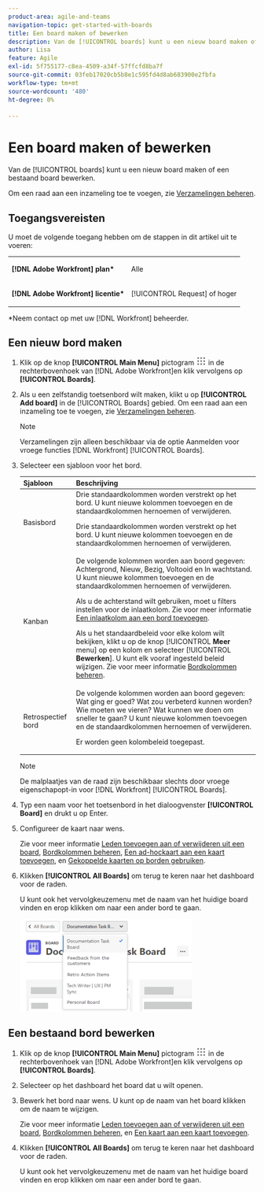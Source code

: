 ```yaml
---
product-area: agile-and-teams
navigation-topic: get-started-with-boards
title: Een board maken of bewerken
description: Van de [!UICONTROL boards] kunt u een nieuw board maken of een bestaand board bewerken.
author: Lisa
feature: Agile
exl-id: 5f755177-c8ea-4509-a34f-57ffcfd8ba7f
source-git-commit: 03feb17020cb5b8e1c595fd4d8ab683900e2fbfa
workflow-type: tm+mt
source-wordcount: '480'
ht-degree: 0%

---
```


# Een board maken of bewerken

Van de [!UICONTROL boards] kunt u een nieuw board maken of een bestaand board bewerken.

Om een raad aan een inzameling toe te voegen, zie [Verzamelingen beheren](/help/quicksilver/agile/use-boards-agile-planning-tools/manage-collections.md).

## Toegangsvereisten

U moet de volgende toegang hebben om de stappen in dit artikel uit te voeren:

<table style="table-layout:auto"> 
 <col> 
 <col> 
 <tbody> 
  <tr> 
   <td role="rowheader"><strong>[!DNL Adobe Workfront] plan*</strong></td> 
   <td> <p>Alle</p> </td> 
  </tr> 
  <tr> 
   <td role="rowheader"><strong>[!DNL Adobe Workfront] licentie*</strong></td> 
   <td> <p>[!UICONTROL Request] of hoger</p> </td> 
  </tr> 
 </tbody> 
</table>

&#42;Neem contact op met uw [!DNL Workfront] beheerder.

## Een nieuw bord maken

1. Klik op de knop **[!UICONTROL Main Menu]** pictogram ![](assets/main-menu-icon.png) in de rechterbovenhoek van [!DNL Adobe Workfront]en klik vervolgens op **[!UICONTROL Boards]**.
1. Als u een zelfstandig toetsenbord wilt maken, klikt u op **[!UICONTROL Add board]** in de [!UICONTROL Boards] gebied. Om een raad aan een inzameling toe te voegen, zie [Verzamelingen beheren](/help/quicksilver/agile/use-boards-agile-planning-tools/manage-collections.md).

   >[!NOTE]
   >
   > Verzamelingen zijn alleen beschikbaar via de optie Aanmelden voor vroege functies [!DNL Workfront] [!UICONTROL Boards].

1. Selecteer een sjabloon voor het bord.

   | Sjabloon | Beschrijving |
   |---------|----------|
   | Basisbord | Drie standaardkolommen worden verstrekt op het bord. U kunt nieuwe kolommen toevoegen en de standaardkolommen hernoemen of verwijderen. <p>Drie standaardkolommen worden verstrekt op het bord. U kunt nieuwe kolommen toevoegen en de standaardkolommen hernoemen of verwijderen. |
   | Kanban | De volgende kolommen worden aan boord gegeven: Achtergrond, Nieuw, Bezig, Voltooid en In wachtstand. U kunt nieuwe kolommen toevoegen en de standaardkolommen hernoemen of verwijderen.<p>Als u de achterstand wilt gebruiken, moet u filters instellen voor de inlaatkolom. Zie voor meer informatie [Een inlaatkolom aan een bord toevoegen](/help/quicksilver/agile/use-boards-agile-planning-tools/add-intake-column-to-board.md). <p>Als u het standaardbeleid voor elke kolom wilt bekijken, klikt u op de knop [!UICONTROL **Meer** menu] op een kolom en selecteer [!UICONTROL **Bewerken**]. U kunt elk vooraf ingesteld beleid wijzigen. Zie voor meer informatie [Bordkolommen beheren](/help/quicksilver/agile/get-started-with-boards/manage-board-columns.md). |
   | Retrospectief bord | De volgende kolommen worden aan boord gegeven: Wat ging er goed? Wat zou verbeterd kunnen worden? Wie moeten we vieren? Wat kunnen we doen om sneller te gaan? U kunt nieuwe kolommen toevoegen en de standaardkolommen hernoemen of verwijderen. <p>Er worden geen kolombeleid toegepast. |

   >[!NOTE]
   >
   > De malplaatjes van de raad zijn beschikbaar slechts door vroege eigenschapopt-in voor [!DNL Workfront] [!UICONTROL Boards].

1. Typ een naam voor het toetsenbord in het dialoogvenster **[!UICONTROL Board]** en drukt u op Enter.
1. Configureer de kaart naar wens.

   Zie voor meer informatie [Leden toevoegen aan of verwijderen uit een board](../../agile/get-started-with-boards/add-members-to-board.md), [Bordkolommen beheren](../../agile/get-started-with-boards/manage-board-columns.md), [Een ad-hockaart aan een kaart toevoegen](../../agile/get-started-with-boards/add-card-to-board.md), en [Gekoppelde kaarten op borden gebruiken](/help/quicksilver/agile/get-started-with-boards/connected-cards.md).

1. Klikken **[!UICONTROL All Boards]** om terug te keren naar het dashboard voor de raden.

   U kunt ook het vervolgkeuzemenu met de naam van het huidige board vinden en erop klikken om naar een ander bord te gaan.

   ![Lijst van borden](assets/boards-button-list-of-boards-350x188.png)

## Een bestaand bord bewerken

1. Klik op de knop **[!UICONTROL Main Menu]** pictogram ![](assets/main-menu-icon.png) in de rechterbovenhoek van [!DNL Adobe Workfront]en klik vervolgens op **[!UICONTROL Boards]**.
1. Selecteer op het dashboard het board dat u wilt openen.
1. Bewerk het bord naar wens. U kunt op de naam van het board klikken om de naam te wijzigen.

   Zie voor meer informatie [Leden toevoegen aan of verwijderen uit een board](../../agile/get-started-with-boards/add-members-to-board.md), [Bordkolommen beheren](../../agile/get-started-with-boards/manage-board-columns.md), en [Een kaart aan een kaart toevoegen](../../agile/get-started-with-boards/add-card-to-board.md).

1. Klikken **[!UICONTROL All Boards]** om terug te keren naar het dashboard voor de raden.

   U kunt ook het vervolgkeuzemenu met de naam van het huidige board vinden en erop klikken om naar een ander bord te gaan.

